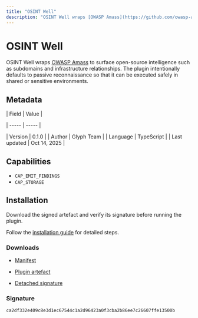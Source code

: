 ```yaml
---
title: "OSINT Well"
description: "OSINT Well wraps [OWASP Amass](https://github.com/owasp-amass/amass) to surface open-source intelligence such as subdomains and infrastructure relationships. The plugin intentionally defaults to passive reconnaissance so that it can be executed safely in shared or sensitive environments."
---
```


# OSINT Well

OSINT Well wraps [OWASP Amass](https://github.com/owasp-amass/amass) to surface open-source intelligence such as subdomains and infrastructure relationships. The plugin intentionally defaults to passive reconnaissance so that it can be executed safely in shared or sensitive environments.

## Metadata

| Field | Value |

| ----- | ----- |

| Version | 0.1.0 |
| Author | Glyph Team |
| Language | TypeScript |
| Last updated | Oct 14, 2025 |


## Capabilities

- `CAP_EMIT_FINDINGS`
- `CAP_STORAGE`


## Installation

Download the signed artefact and verify its signature before running the plugin.

Follow the [installation guide](https://github.com/RowanDark/0xgen/tree/8de85d3bfa61e76aad5fab2a2873a20754e4fec8/plugins/osint-well#installation) for detailed steps.


### Downloads

- [Manifest](https://raw.githubusercontent.com/RowanDark/0xgen/8de85d3bfa61e76aad5fab2a2873a20754e4fec8/plugins/osint-well/manifest.json)

- [Plugin artefact](https://raw.githubusercontent.com/RowanDark/0xgen/8de85d3bfa61e76aad5fab2a2873a20754e4fec8/plugins/osint-well/plugin.js)

- [Detached signature](https://raw.githubusercontent.com/RowanDark/0xgen/8de85d3bfa61e76aad5fab2a2873a20754e4fec8/plugins/osint-well/plugin.js.sig)


### Signature

`ca2df332e409c8e3d1ec67544c1a2d96423a0f3cba2b86ee7c26607ffe13500b`
